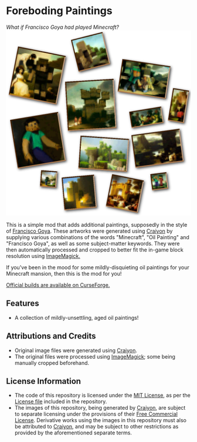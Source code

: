 # Foreboding Paintings
_What if Francisco Goya had played Minecraft?_
![Painting Montage](montage.png)

This is a simple mod that adds additional paintings, supposedly in the style of [Francisco Goya](https://en.wikipedia.org/wiki/Francisco_Goya, "Francisco Goya"). These artworks were generated using [Craiyon](https://www.craiyon.com "Craiyon") by supplying various combinations of the words "Minecraft", "Oil Painting" and "Francisco Goya", as well as some subject-matter keywords. They were then automatically processed and cropped to better fit the in-game block resolution using [ImageMagick.](https://imagemagick.org "ImageMagick Site")

If you've been in the mood for some mildly-disquieting oil paintings for your Minecraft mansion, then this is the mod for you!

[Official builds are available on CurseForge.](https://www.curseforge.com/minecraft/mc-mods/foreboding-paintings)

## Features
- A collection of mildly-unsettling, aged oil paintings!

## Attributions and Credits
- Original image files were generated using [Craiyon](https://www.craiyon.com "Craiyon").
- The original files were processed using [ImageMagick](https://imagemagick.org "ImageMagick Site"); some being manually cropped beforehand.

## License Information
- The code of this repository is licensed under the [MIT License](https://mit-license.org), as per the [License file](LICENSE) included in the repository.
- The images of this repository, being generated by [Craiyon](https://www.craiyon.com "Craiyon"), are subject to separate licensing under the provisions of their [Free Commercial License](https://www.craiyon.com/terms). Derivative works using the images in this repository must also be attributed to [Craiyon](https://www.craiyon.com "Craiyon"), and may be subject to other restrictions as provided by the aforementioned separate terms.
